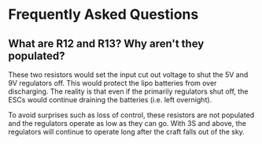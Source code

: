 # Frequently Asked Questions

## What are R12 and R13?  Why aren't they populated?

These two resistors would set the input cut out voltage to shut the 5V and 9V regulators off.  This would protect the lipo batteries from over discharging.  The reality is that even if the primarily regulators shut off, the ESCs would continue draining the batteries (i.e. left overnight).

To avoid surprises such as loss of control, these resistors are not populated and the regulators operate as low as they can go.  With 3S and above, the regulators will continue to operate long after the craft falls out of the sky. 
